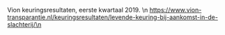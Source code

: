 Vion keuringsresultaten, eerste kwartaal 2019.  \n https://www.vion-transparantie.nl/keuringsresultaten/levende-keuring-bij-aankomst-in-de-slachterij/\n
